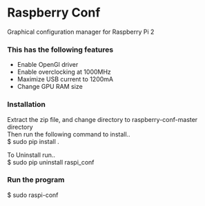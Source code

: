 # Raspberry Conf
Graphical configuration manager for Raspberry Pi 2

### This has the following features
 * Enable OpenGl driver
 * Enable overclocking at 1000MHz
 * Maximize USB current to 1200mA
 * Change GPU RAM size  

### Installation
Extract the zip file, and change directory to raspberry-conf-master directory  
Then run the following command to install..  
 $ sudo pip install .

To Uninstall run..  
 $ sudo pip uninstall raspi_conf  

### Run the program
 $ sudo raspi-conf
